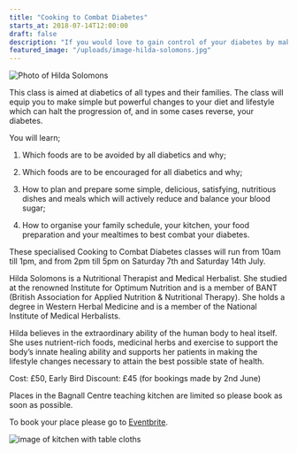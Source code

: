 ```yaml
---
title: "Cooking to Combat Diabetes"
starts_at: 2018-07-14T12:00:00
draft: false
description: "If you would love to gain control of your diabetes by making some simple but powerful diet and lifestyle changes, this class is for you."
featured_image: "/uploads/image-hilda-solomons.jpg"
---
```


![Photo of Hilda Solomons](/uploads/image-hilda-solomons.jpg)

This class is aimed at diabetics of all types and their families. The class will equip you to make simple but powerful changes to your diet and lifestyle which can halt the progression of, and in some cases reverse, your diabetes. 

You will learn;

1) Which foods are to be avoided by all diabetics and why;

2) Which foods are to be encouraged for all diabetics and why;

3) How to plan and prepare some simple, delicious, satisfying, nutritious dishes and meals which will actively reduce and balance your blood sugar;

4) How to organise your family schedule, your kitchen, your food preparation and your mealtimes to best combat your diabetes. 

These specialised Cooking to Combat Diabetes classes will run from 10am till 1pm, and from 2pm till 5pm on Saturday 7th and Saturday 14th July. 

Hilda Solomons is a Nutritional Therapist and Medical Herbalist. She studied at the renowned Institute for Optimum Nutrition and is a member of BANT (British Association for Applied Nutrition & Nutritional Therapy). She holds a degree in Western Herbal Medicine and is a member of the National Institute of Medical Herbalists. 

Hilda believes in the extraordinary ability of the human body to heal itself. She uses nutrient-rich foods, medicinal herbs and exercise to support the body’s innate healing ability and supports her patients in making the lifestyle changes necessary to attain the best possible state of health. 

Cost: £50, Early Bird Discount: £45 (for bookings made by 2nd June)

Places in the Bagnall Centre teaching kitchen are limited so please book as soon as possible.

To book your place please go to <a href="https://www.eventbrite.co.uk/o/the-bagnall-centre-for-integrated-healthcare-15107851824" target="_blank">Eventbrite</a>.

![image of kitchen with table cloths](/uploads/kitchen-with-table-cloths.jpg)
